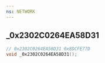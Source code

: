 ```yaml
---
ns: NETWORK
---
```

## _0x2302C0264EA58D31

```c
// 0x2302C0264EA58D31 0x8DCFE77D
void _0x2302C0264EA58D31();
```


